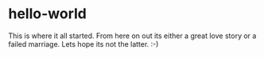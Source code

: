 # hello-world
This is where it all started.  From here on out its either a great love story or a failed marriage.  Lets hope its not the latter.  :-) 
